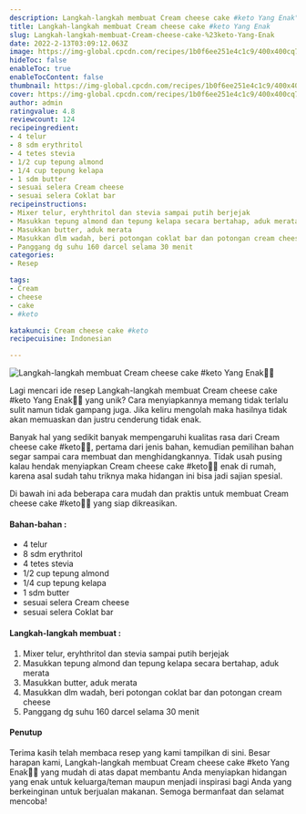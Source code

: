 ```yaml
---
description: Langkah-langkah membuat Cream cheese cake #keto Yang Enak"
title: Langkah-langkah membuat Cream cheese cake #keto Yang Enak
slug: Langkah-langkah-membuat-Cream-cheese-cake-%23keto-Yang-Enak
date: 2022-2-13T03:09:12.063Z
image: https://img-global.cpcdn.com/recipes/1b0f6ee251e4c1c9/400x400cq70/photo.jpg
hideToc: false
enableToc: true
enableTocContent: false
thumbnail: https://img-global.cpcdn.com/recipes/1b0f6ee251e4c1c9/400x400cq70/photo.jpg
cover: https://img-global.cpcdn.com/recipes/1b0f6ee251e4c1c9/400x400cq70/photo.jpg
author: admin
ratingvalue: 4.8
reviewcount: 124
recipeingredient:
- 4 telur
- 8 sdm erythritol
- 4 tetes stevia
- 1/2 cup tepung almond
- 1/4 cup tepung kelapa
- 1 sdm butter
- sesuai selera Cream cheese
- sesuai selera Coklat bar
recipeinstructions:
- Mixer telur, eryhthritol dan stevia sampai putih berjejak
- Masukkan tepung almond dan tepung kelapa secara bertahap, aduk merata
- Masukkan butter, aduk merata
- Masukkan dlm wadah, beri potongan coklat bar dan potongan cream cheese
- Panggang dg suhu 160 darcel selama 30 menit
categories:
- Resep

tags:
- Cream
- cheese
- cake
- #keto

katakunci: Cream cheese cake #keto
recipecuisine: Indonesian

---
```


![Langkah-langkah membuat Cream cheese cake #keto Yang Enak👩‍🍳](https://img-global.cpcdn.com/recipes/1b0f6ee251e4c1c9/400x400cq70/photo.jpg)

Lagi mencari ide resep Langkah-langkah membuat Cream cheese cake #keto Yang Enak👩‍🍳 yang unik? Cara menyiapkannya memang tidak terlalu sulit namun tidak gampang juga. Jika keliru mengolah maka hasilnya tidak akan memuaskan dan justru cenderung tidak enak.

Banyak hal yang sedikit banyak mempengaruhi kualitas rasa dari Cream cheese cake #keto👩‍🍳, pertama dari jenis bahan, kemudian pemilihan bahan segar sampai cara membuat dan menghidangkannya. Tidak usah pusing kalau hendak menyiapkan Cream cheese cake #keto👩‍🍳 enak di rumah, karena asal sudah tahu triknya maka hidangan ini bisa jadi sajian spesial.

Di bawah ini ada beberapa cara mudah dan praktis untuk membuat Cream cheese cake #keto👩‍🍳 yang siap dikreasikan.

<!--inarticleads1-->

#### Bahan-bahan :

- 4 telur
- 8 sdm erythritol
- 4 tetes stevia
- 1/2 cup tepung almond
- 1/4 cup tepung kelapa
- 1 sdm butter
- sesuai selera Cream cheese
- sesuai selera Coklat bar

<!--inarticleads2-->

#### Langkah-langkah membuat :

1. Mixer telur, eryhthritol dan stevia sampai putih berjejak
1. Masukkan tepung almond dan tepung kelapa secara bertahap, aduk merata
1. Masukkan butter, aduk merata
1. Masukkan dlm wadah, beri potongan coklat bar dan potongan cream cheese
1. Panggang dg suhu 160 darcel selama 30 menit

#### Penutup

Terima kasih telah membaca resep yang kami tampilkan di sini. Besar harapan kami, Langkah-langkah membuat Cream cheese cake #keto Yang Enak👩‍🍳 yang mudah di atas dapat membantu Anda menyiapkan hidangan yang enak untuk keluarga/teman maupun menjadi inspirasi bagi Anda yang berkeinginan untuk berjualan makanan. Semoga bermanfaat dan selamat mencoba!